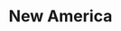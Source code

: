 ---
pid: ch156
title: New America
location_transcription: 
coordinates: "[-75.164503465628, 39.952508668188]"
zipcode: '19140'
gen_neighborhood: North Philadelphia
neighborhood: Hunting Park
outside_phl: 
age: '58'
age_range: 50-59
instagram: 
image_file_name: ch_156.jpg
proposal_transcription: Monument of people's of all faces & cultures depicting the
  new America. No more just Black & White!!
topic: Unity,Race Ethnicity
topic_summary: 0, 0
type: Other No Form
keywords_other: diversity
credit: Penelope Aktias
image_labels: 
twitter: 
facebook: 
permalink: "/monuments/ch156/"
layout: item-page
---